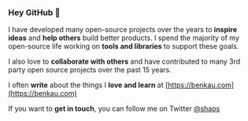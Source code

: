### Hey GitHub 👋

I have developed many open-source projects over the years to __inspire ideas__ and __help others__ build better products.
I spend the majority of my open-source life working on __tools and libraries__ to support these goals.

I also love to __collaborate with others__ and have contributed to many 3rd party open source projects over the past 15 years.

I often __write__ about the things I __love and learn__ at [https://benkau.com](https://benkau.com)

If you want to __get in touch__, you can follow me on Twitter [@shaps](https://twitter.com/shaps)
